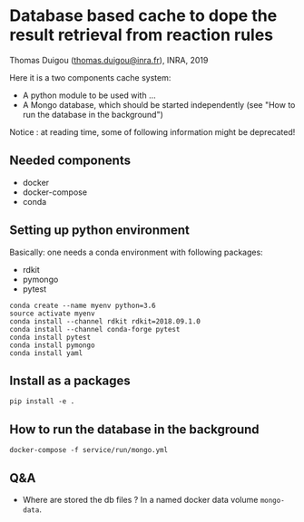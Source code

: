 # Database based cache to dope the result retrieval from reaction rules

Thomas Duigou (thomas.duigou@inra.fr), INRA, 2019

Here it is a two components cache system:

- A python module to be used with ...
- A Mongo database, which should be started independently (see "How to run the database in the background")

Notice : at reading time, some of following information might be deprecated!

## Needed components

- docker
- docker-compose
- conda

## Setting up python environment

Basically: one needs a conda environment with following packages:
- rdkit
- pymongo
- pytest

```
conda create --name myenv python=3.6
source activate myenv
conda install --channel rdkit rdkit=2018.09.1.0
conda install --channel conda-forge pytest
conda install pytest
conda install pymongo
conda install yaml
```

## Install as a packages

```
pip install -e .
```


## How to run the database in the background
 
 ```
 docker-compose -f service/run/mongo.yml
 ```
 
## Q&A

- Where are stored the db files ? In a named docker data volume `mongo-data`.

